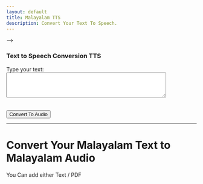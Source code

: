 ```yaml
---
layout: default
title: Malayalam TTS
description: Convert Your Text To Speech.
---
```


<link rel="stylesheet" href="styles.css">
<!-- <h5 class="centered-text" style="font-weight: bold;">Malayalam TTS</h5> <!-- Adjust the font size --> -->

<h3>Text to Speech Conversion TTS</h3>

<form action="process-text" method="post">
  <label for="text-input">Type your text:</label>
  <textarea id="text-input" name="user-text" rows="4" cols="50"></textarea>
  <br><br><br>
  <button type="submit" class="btn btn-custom">Convert To Audio</button>
</form>

<hr class="centered-line">

# Convert Your Malayalam Text to Malayalam Audio
<p class="centered-text">You Can add either Text / PDF </p>
